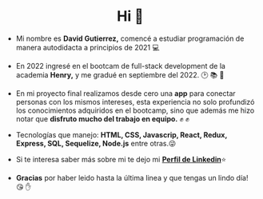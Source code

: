 <h1 align="center">Hi 👋</h1>

- Mi nombre es **David Gutierrez,** comencé a estudiar programación de manera autodidacta a principios de 2021 :computer:
- En 2022 ingresé en el bootcam de full-stack development de la academia **Henry,** y me gradué en septiembre del 2022. :clock2: :books: :date:
- En mi proyecto final realizamos desde cero una **app** para conectar personas con los mismos intereses, esta experiencia no solo profundizó los conocimientos adquiridos en el bootcamp, sino que además me hizo notar que **disfruto mucho del trabajo en equipo.** :fist: :fist:

- Tecnologías que manejo: **HTML, CSS, Javascrip, React, Redux, Express, SQL, Sequelize, Node.js** entre otras.:stuck_out_tongue_winking_eye:
- Si te interesa saber más sobre mi te dejo mi **[Perfil de Linkedin](https://www.linkedin.com/in/davidgutierrez00/)**:star:
- **Gracias** por haber leido hasta la última linea y que tengas un lindo día! :kissing_heart: :hand:
